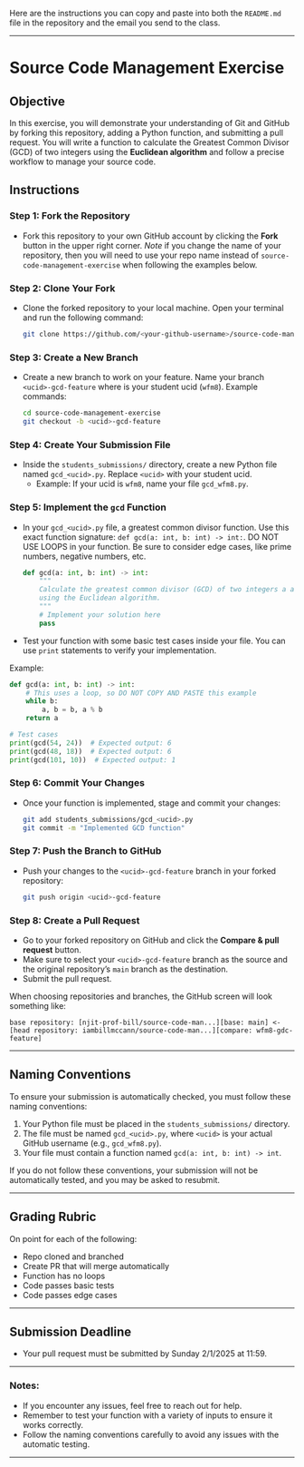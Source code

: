 Here are the instructions you can copy and paste into both the `README.md` file in the repository and the email you send to the class.

---

# Source Code Management Exercise

## Objective
In this exercise, you will demonstrate your understanding of Git and GitHub by forking this repository, adding a Python function, and submitting a pull request. You will write a function to calculate the Greatest Common Divisor (GCD) of two integers using the **Euclidean algorithm** and follow a precise workflow to manage your source code.

## Instructions

### Step 1: Fork the Repository
- Fork this repository to your own GitHub account by clicking the **Fork** button in the upper right corner. *Note* if you change the name of your repository, then you will need to use your repo name instead of `source-code-management-exercise` when following the examples below.

### Step 2: Clone Your Fork
- Clone the forked repository to your local machine. Open your terminal and run the following command:
  ```bash
  git clone https://github.com/<your-github-username>/source-code-management-exercise.git
  ```

### Step 3: Create a New Branch
- Create a new branch to work on your feature. Name your branch `<ucid>-gcd-feature` where <ucid> is your student ucid (`wfm8`). Example commands:
  ```bash
  cd source-code-management-exercise
  git checkout -b <ucid>-gcd-feature
  ```

### Step 4: Create Your Submission File
- Inside the `students_submissions/` directory, create a new Python file named `gcd_<ucid>.py`. Replace `<ucid>` with your student ucid.
  - Example: If your ucid is `wfm8`, name your file `gcd_wfm8.py`.

### Step 5: Implement the `gcd` Function
- In your `gcd_<ucid>.py` file, a greatest common divisor function. Use this exact function signature: `def gcd(a: int, b: int) -> int:`. DO NOT USE LOOPS in your function. Be sure to consider edge cases, like prime numbers, negative numbers, etc.
  ```python
  def gcd(a: int, b: int) -> int:
      """
      Calculate the greatest common divisor (GCD) of two integers a and b
      using the Euclidean algorithm.
      """
      # Implement your solution here
      pass
  ```

- Test your function with some basic test cases inside your file. You can use `print` statements to verify your implementation.

Example:
```python
def gcd(a: int, b: int) -> int:
    # This uses a loop, so DO NOT COPY AND PASTE this example
    while b:
        a, b = b, a % b
    return a

# Test cases
print(gcd(54, 24))  # Expected output: 6
print(gcd(48, 18))  # Expected output: 6
print(gcd(101, 10))  # Expected output: 1
```

### Step 6: Commit Your Changes
- Once your function is implemented, stage and commit your changes:
  ```bash
  git add students_submissions/gcd_<ucid>.py
  git commit -m "Implemented GCD function"
  ```

### Step 7: Push the Branch to GitHub
- Push your changes to the `<ucid>-gcd-feature` branch in your forked repository:
  ```bash
  git push origin <ucid>-gcd-feature
  ```

### Step 8: Create a Pull Request
- Go to your forked repository on GitHub and click the **Compare & pull request** button.
- Make sure to select your `<ucid>-gcd-feature` branch as the source and the original repository’s `main` branch as the destination.
- Submit the pull request.

When choosing repositories and branches, the GitHub screen will look something like:

```
base repository: [njit-prof-bill/source-code-man...][base: main] <- [head repository: iambillmccann/source-code-man...][compare: wfm8-gdc-feature]
```

---

## Naming Conventions
To ensure your submission is automatically checked, you must follow these naming conventions:
1. Your Python file must be placed in the `students_submissions/` directory.
2. The file must be named `gcd_<ucid>.py`, where `<ucid>` is your actual GitHub username (e.g., `gcd_wfm8.py`).
3. Your file must contain a function named `gcd(a: int, b: int) -> int`.

If you do not follow these conventions, your submission will not be automatically tested, and you may be asked to resubmit.

---

## Grading Rubric

On point for each of the following:
- Repo cloned and branched
- Create PR that will merge automatically
- Function has no loops
- Code passes basic tests
- Code passes edge cases

---

## Submission Deadline
- Your pull request must be submitted by Sunday 2/1/2025 at 11:59.

---

### Notes:
- If you encounter any issues, feel free to reach out for help.
- Remember to test your function with a variety of inputs to ensure it works correctly.
- Follow the naming conventions carefully to avoid any issues with the automatic testing.

---
